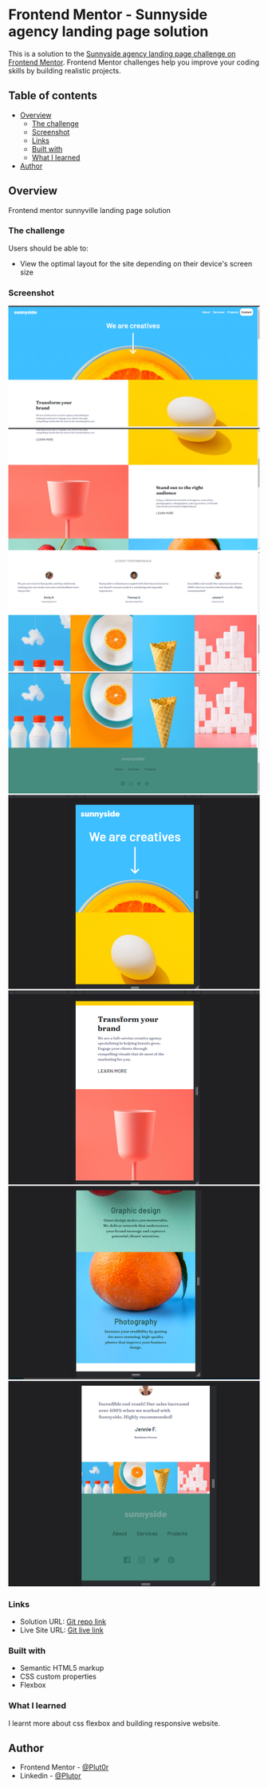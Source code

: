 # Frontend Mentor - Sunnyside agency landing page solution

This is a solution to the [Sunnyside agency landing page challenge on Frontend Mentor](https://www.frontendmentor.io/challenges/sunnyside-agency-landing-page-7yVs3B6ef). Frontend Mentor challenges help you improve your coding skills by building realistic projects.

## Table of contents

- [Overview](#overview)
  - [The challenge](#the-challenge)
  - [Screenshot](#screenshot)
  - [Links](#links)
  - [Built with](#built-with)
  - [What I learned](#what-i-learned)
- [Author](#author)

## Overview

Frontend mentor sunnyville landing page solution

### The challenge

Users should be able to:

- View the optimal layout for the site depending on their device's screen size

### Screenshot

![desktop-preview-1](./resources/screenshot/desktop-preview-1.png)
![desktop-preview-2](./resources/screenshot/desktop-preview-2.png)
![desktop-preview-3](./resources/screenshot/desktop-preview-3.png)
![desktop-preview-4](./resources/screenshot/desktop-preview-4.png)
![mobile-preview-1](./resources/screenshot/mobile-preview-1.png)
![mobile-preview-2](./resources/screenshot/mobile-preview-2.png)
![mobile-preview-3](./resources/screenshot/mobile-preview-3.png)
![mobile-preview-4](./resources/screenshot/mobile-preview-4.png)

### Links

- Solution URL: [Git repo link](https://github.com/Plut0r/sunnyville-landing-page)
- Live Site URL: [Git live link](https://your-live-site-url.com)

### Built with

- Semantic HTML5 markup
- CSS custom properties
- Flexbox

### What I learned

  I learnt more about css flexbox and building responsive website.

## Author

- Frontend Mentor - [@Plut0r](https://www.frontendmentor.io/profile/Plut0r)
- Linkedin - [@Plutor](https://www.linkedin.com/in/plut0r)
